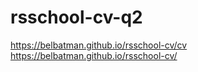 # rsschool-cv-q2
https://belbatman.github.io/rsschool-cv/cv
https://belbatman.github.io/rsschool-cv/
